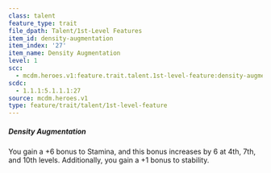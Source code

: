 ```yaml
---
class: talent
feature_type: trait
file_dpath: Talent/1st-Level Features
item_id: density-augmentation
item_index: '27'
item_name: Density Augmentation
level: 1
scc:
  - mcdm.heroes.v1:feature.trait.talent.1st-level-feature:density-augmentation
scdc:
  - 1.1.1:5.1.1.1:27
source: mcdm.heroes.v1
type: feature/trait/talent/1st-level-feature
---
```


##### Density Augmentation

You gain a +6 bonus to Stamina, and this bonus increases by 6 at 4th, 7th, and 10th levels. Additionally, you gain a +1 bonus to stability.
